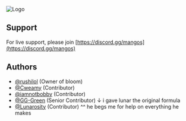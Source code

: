 
![Logo](https://i.postimg.cc/bw3ymbX3/New-Project-5.png)



## Support

For live support, please join [https://discord.gg/mangos](https://discord.gg/mangos)

## Authors

- [@rushilol](https://www.github.com/injuriez) (Owner of bloom)
- [@Cweamy](https://github.com/Cweamy) (Contributor) 
- [@iamnotbobby](https://github.com/iamnotbobby) (Contributor)
- [@GG-Green](https://github.com/GG-Green) (Senior Contributor) ↓ i gave lunar the original formula
- [@Lunarosity](https://github.com/Lunarosity) (Contributor) ^^ he begs me for help on everything he makes
